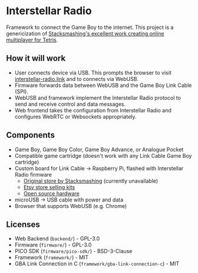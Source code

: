 # Interstellar Radio

Framework to connect the Game Boy to the internet.
This project is a genericization of [Stacksmashing's excellent work creating online multiplayer for Tetris](https://www.youtube.com/watch?v=KtHu693wE9o).

## How it will work

- User connects device via USB. This prompts the browser to visit [interstellar-radio.link](https://interstellar-radio.link) and to connects via WebUSB.
- Firmware forwards data between WebUSB and the Game Boy Link Cable (SPI).
- WebUSB and framework implement the Interstellar Radio protocol to send and receive control and data messages.
- Web frontend takes the configuration from Interstellar Radio and configures WebRTC or Websockets appropriately.

## Components

- Game Boy, Game Boy Color, Game Boy Advance, or Analogue Pocket
- Compatible game cartridge (doesn't work with any Link Cable Game Boy cartridge)
- Custom board for Link Cable -> Raspberry Pi, flashed with Interstellar Radio firmware
  - [Original store by Stacksmashing](https://stacksmashing.gumroad.com/l/gb-link) (currently unavailable)
  - [Etsy store selling kits](https://www.etsy.com/listing/1517956485/usb-to-gameboy-link-adapter-for-pi-pico)
  - [Open source hardware](https://github.com/agtbaskara/game-boy-pico-link-board)
- microUSB -> USB cable with power and data
- Browser that supports WebUSB (e.g. Chrome)

## Licenses

- Web Backend (`backend/`) - GPL-3.0
- Firmware (`firmware/`) - GPL-3.0
- PICO SDK (`firmware/pico-sdk/`) - BSD-3-Clause
- Framework (`framework/`) - MIT
- GBA Link Connection in C (`framework/gba-link-connection-c`) - MIT
